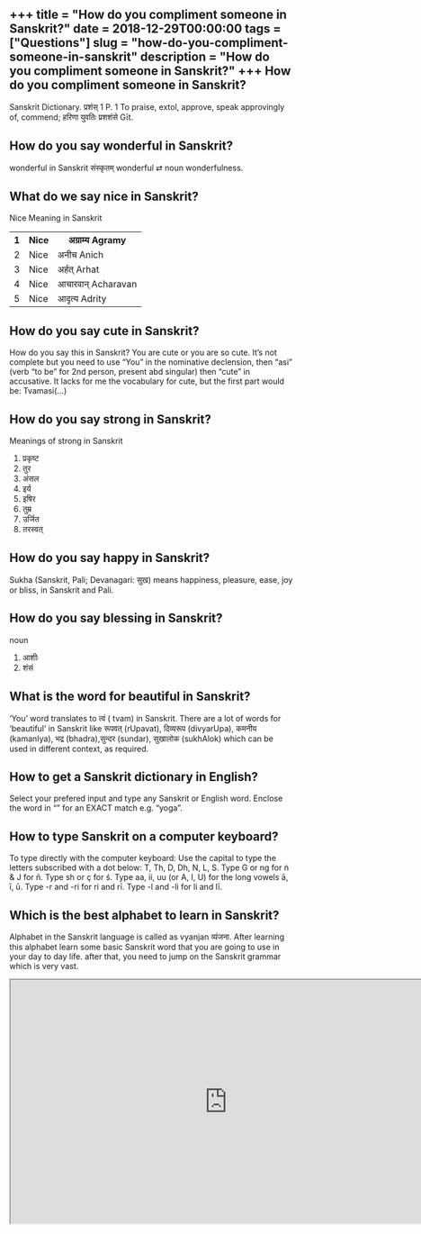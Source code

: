 +++
title = "How do you compliment someone in Sanskrit?"
date = 2018-12-29T00:00:00
tags = ["Questions"]
slug = "how-do-you-compliment-someone-in-sanskrit"
description = "How do you compliment someone in Sanskrit?"
+++
How do you compliment someone in Sanskrit?
------------------------------------------

Sanskrit Dictionary. प्रशंस् 1 P. 1 To praise, extol, approve, speak approvingly of, commend; हरिणा युवतिः प्रशशंसे Gīt.

How do you say wonderful in Sanskrit?
-------------------------------------

wonderful in Sanskrit संस्कृतम् wonderful ⇄ noun wonderfulness.

What do we say nice in Sanskrit?
--------------------------------

Nice Meaning in Sanskrit

<table><tr><th>1</th><th>Nice</th><th>अग्राम्य Agramy</th></tr><tr><td>2</td><td>Nice</td><td>अनीच Anich</td></tr><tr><td>3</td><td>Nice</td><td>अर्हत् Arhat</td></tr><tr><td>4</td><td>Nice</td><td>आचारवान् Acharavan</td></tr><tr><td>5</td><td>Nice</td><td>आदृत्य Adrity</td></tr></table>

How do you say cute in Sanskrit?
--------------------------------

How do you say this in Sanskrit? You are cute or you are so cute. It’s not complete but you need to use “You” in the nominative declension, then “asi” (verb “to be” for 2nd person, present abd singular) then “cute” in accusative. It lacks for me the vocabulary for cute, but the first part would be: Tvamasi(…)

How do you say strong in Sanskrit?
----------------------------------

Meanings of strong in Sanskrit

1. प्रकृष्ट
2. तुर
3. अंसल
4. इर्य
5. इषिर
6. तुम्र
7. उर्जित
8. तरस्वत्

How do you say happy in Sanskrit?
---------------------------------

Sukha (Sanskrit, Pali; Devanagari: सुख) means happiness, pleasure, ease, joy or bliss, in Sanskrit and Pali.

How do you say blessing in Sanskrit?
------------------------------------

noun

1. आशीः
2. शंसं

What is the word for beautiful in Sanskrit?
-------------------------------------------

‘You’ word translates to त्वं ( tvam) in Sanskrit. There are a lot of words for ‘beautiful’ in Sanskrit like रूपवत् (rUpavat), दिव्यरूप (divyarUpa), कमनीय (kamanIya), भद्र (bhadra),सुन्दर (sundar), सुखालोक (sukhAlok) which can be used in different context, as required.

How to get a Sanskrit dictionary in English?
--------------------------------------------

Select your prefered input and type any Sanskrit or English word. Enclose the word in “” for an EXACT match e.g. “yoga”.

How to type Sanskrit on a computer keyboard?
--------------------------------------------

To type directly with the computer keyboard: Use the capital to type the letters subscribed with a dot below: T, Th, D, Dh, N, L, S. Type G or ng for ṅ &amp; J for ñ. Type sh or ç for ś. Type aa, ii, uu (or A, I, U) for the long vowels ā, ī, ū. Type -r and -ri for ri and rī. Type -l and -li for li and lī.

Which is the best alphabet to learn in Sanskrit?
------------------------------------------------

Alphabet in the Sanskrit language is called as vyanjan व्यंजना. After learning this alphabet learn some basic Sanskrit word that you are going to use in your day to day life. after that, you need to jump on the Sanskrit grammar which is very vast.

<iframe allow="accelerometer; autoplay; clipboard-write; encrypted-media; gyroscope; picture-in-picture" allowfullscreen="" class="__youtube_prefs__  epyt-is-override  no-lazyload" data-no-lazy="1" data-origheight="433" data-origwidth="770" data-skipgform_ajax_framebjll="" height="433" id="_ytid_20418" loading="lazy" src="https://www.youtube.com/embed/cubtefu3Ijs?enablejsapi=1&autoplay=0&cc_load_policy=0&cc_lang_pref=&iv_load_policy=1&loop=0&modestbranding=0&rel=1&fs=1&playsinline=0&autohide=2&theme=dark&color=red&controls=1&" title="YouTube player" width="770"></iframe>